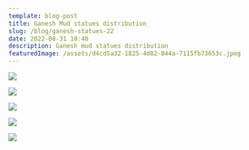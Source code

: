 ```yaml
---
template: blog-post
title: Ganesh Mud statues distribution
slug: /blog/ganesh-statues-22
date: 2022-08-31 10:40
description: Ganesh mud statues distribution
featuredImage: /assets/d4cd5a32-1825-4d82-844a-7115fb73653c.jpeg
---
```



![](/assets/c4e713c7-95a0-497b-8986-e38a1ffce3a0.jpeg)

![](/assets/e8cae57d-e13a-44ab-b968-f892e19e6024.jpeg)

![](/assets/c47e8def-efaf-4e0f-9426-a402d462efdc.jpeg)

![](/assets/d0177acc-87d0-4747-9fec-108752169765.jpeg)

![](/assets/02a52e69-bf73-437c-8acd-bf0cdbeae857.jpeg)